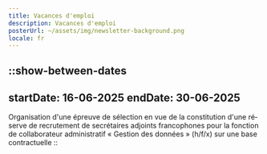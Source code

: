 ```yaml
---
title: Vacances d'emploi
description: Vacances d'emploi
posterUrl: ~/assets/img/newsletter-background.png
locale: fr
---
```


::show-between-dates
---
startDate: 16-06-2025
endDate: 30-06-2025
---
<job-offer-link
  lang="fr"
  pdf="20250616-epreuve_de_selection_collaborateur_adm_FR.pdf">
Organisation d'une épreuve de sélection en vue de la constitution d'une réserve de recrutement de secrétaires adjoints francophones pour la fonction de collaborateur administratif « Gestion des données » (h/f/x) sur une base contractuelle
</job-offer-link>
::
